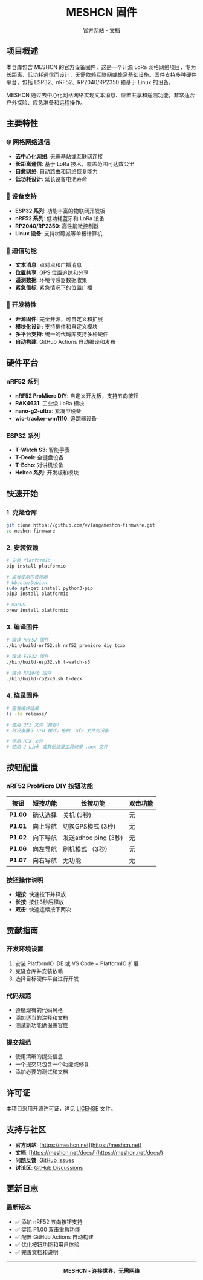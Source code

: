 <div align="center" markdown="1">

<h1>MESHCN 固件</h1>

</div>

</div>

<div align="center">
	<a href="https://meshcn.net">官方网站</a>
	-
	<a href="https://meshcn.net/docs/">文档</a>
</div>

## 项目概述

本仓库包含 MESHCN 的官方设备固件，这是一个开源 LoRa 网格网络项目，专为长距离、低功耗通信而设计，无需依赖互联网或蜂窝基础设施。固件支持多种硬件平台，包括 ESP32、nRF52、RP2040/RP2350 和基于 Linux 的设备。

MESHCN 通过去中心化网格网络实现文本消息、位置共享和遥测功能，非常适合户外探险、应急准备和远程操作。

## 主要特性

### 🌐 网格网络通信
- **去中心化网络**: 无需基站或互联网连接
- **长距离通信**: 基于 LoRa 技术，覆盖范围可达数公里
- **自愈网络**: 自动路由和网络恢复能力
- **低功耗设计**: 延长设备电池寿命

### 📱 设备支持
- **ESP32 系列**: 功能丰富的物联网开发板
- **nRF52 系列**: 低功耗蓝牙和 LoRa 设备
- **RP2040/RP2350**: 高性能微控制器
- **Linux 设备**: 支持树莓派等单板计算机

### 💬 通信功能
- **文本消息**: 点对点和广播消息
- **位置共享**: GPS 位置追踪和分享
- **遥测数据**: 环境传感器数据收集
- **紧急信标**: 紧急情况下的位置广播

### 🔧 开发特性
- **开源固件**: 完全开源，可自定义和扩展
- **模块化设计**: 支持插件和自定义模块
- **多平台支持**: 统一的代码库支持多种硬件
- **自动构建**: GitHub Actions 自动编译和发布

## 硬件平台

### nRF52 系列
- **nRF52 ProMicro DIY**: 自定义开发板，支持五向按钮
- **RAK4631**: 工业级 LoRa 模块
- **nano-g2-ultra**: 紧凑型设备
- **wio-tracker-wm1110**: 追踪器设备

### ESP32 系列
- **T-Watch S3**: 智能手表
- **T-Deck**: 全键盘设备
- **T-Echo**: 对讲机设备
- **Heltec 系列**: 开发板和模块

## 快速开始

### 1. 克隆仓库
```bash
git clone https://github.com/vvlang/meshcn-firmware.git
cd meshcn-firmware
```

### 2. 安装依赖
```bash
# 安装 PlatformIO
pip install platformio

# 或者使用包管理器
# Ubuntu/Debian
sudo apt-get install python3-pip
pip3 install platformio

# macOS
brew install platformio
```

### 3. 编译固件
```bash
# 编译 nRF52 固件
./bin/build-nrf52.sh nrf52_promicro_diy_tcxo

# 编译 ESP32 固件
./bin/build-esp32.sh t-watch-s3

# 编译 RP2040 固件
./bin/build-rp2xx0.sh t-deck
```

### 4. 烧录固件
```bash
# 查看编译结果
ls -la release/

# 使用 UF2 文件（推荐）
# 将设备置于 DFU 模式，拖拽 .uf2 文件到设备

# 使用 HEX 文件
# 使用 J-Link 或其他烧录工具烧录 .hex 文件
```

## 按钮配置

### nRF52 ProMicro DIY 按钮功能
| 按钮 | 短按功能 | 长按功能 | 双击功能 |
|------|----------|----------|----------|
| **P1.00** | 确认选择 | 关机 (3秒) | 无 |
| **P1.01** | 向上导航 | 切换GPS模式 (3秒) | 无 |
| **P1.02** | 向下导航 | 发送adhoc ping (3秒) | 无 |
| **P1.06** | 向左导航 | 刷机模式 （3秒）| 无 |
| **P1.07** | 向右导航 | 无功能 | 无 |

### 按钮操作说明
- **短按**: 快速按下并释放
- **长按**: 按住3秒后释放
- **双击**: 快速连续按下两次

## 贡献指南

### 开发环境设置
1. 安装 PlatformIO IDE 或 VS Code + PlatformIO 扩展
2. 克隆仓库并安装依赖
3. 选择目标硬件平台进行开发

### 代码规范
- 遵循现有的代码风格
- 添加适当的注释和文档
- 测试新功能确保兼容性

### 提交规范
- 使用清晰的提交信息
- 一个提交只包含一个功能或修复
- 添加必要的测试和文档

## 许可证

本项目采用开源许可证，详见 [LICENSE](LICENSE) 文件。

## 支持与社区

- **官方网站**: [https://meshcn.net](https://meshcn.net)
- **文档**: [https://meshcn.net/docs/](https://meshcn.net/docs/)
- **问题反馈**: [GitHub Issues](https://github.com/vvlang/meshcn-firmware/issues)
- **讨论区**: [GitHub Discussions](https://github.com/vvlang/meshcn-firmware/discussions)

## 更新日志

### 最新版本
- ✅ 添加 nRF52 五向按钮支持
- ✅ 实现 P1.00 双击重启功能
- ✅ 配置 GitHub Actions 自动构建
- ✅ 优化按钮功能和用户体验
- ✅ 完善文档和说明

---

<div align="center">
	<strong>MESHCN - 连接世界，无需网络</strong>
</div>
